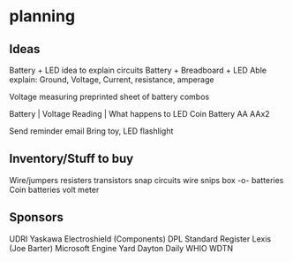 planning
========

## Ideas
Battery + LED idea to explain circuits
Battery + Breadboard + LED
Able explain: Ground, Voltage, Current, resistance, amperage

Voltage measuring 
     preprinted sheet of battery combos

Battery | Voltage Reading | What happens to LED
Coin Battery
AA
AAx2

Send reminder email
     Bring toy, LED flashlight

## Inventory/Stuff to buy
Wire/jumpers
resisters
transistors
snap circuits
wire snips
box -o- batteries
Coin batteries
volt meter

## Sponsors
UDRI
Yaskawa
Electroshield (Components)
DPL
Standard Register
Lexis (Joe Barter)
Microsoft
Engine Yard
Dayton Daily
WHIO
WDTN
